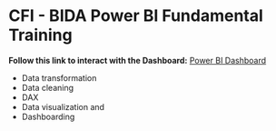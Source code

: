 
# CFI - BIDA Power BI Fundamental Training 

<!-- Link to my Tableau Link--> 
**Follow this link to interact with the Dashboard:** [Power BI Dashboard](https://kmohamedalie.github.io/Microsoft-Power-BI/)


 -  Data transformation
 -  Data cleaning
 -  DAX
 -  Data visualization and
 -  Dashboarding
